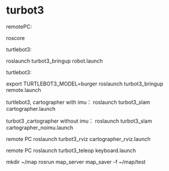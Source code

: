 # turbot3

remotePC:

roscore

 
turtlebot3:

roslaunch turbot3_bringup  robot.launch

turtlebot3:

export TURTLEBOT3_MODEL=burger
roslaunch turbot3_bringup  remote.launch

turtlebot3, cartographer with imu：
roslaunch turbot3_slam cartographer.launch

turbot3 ,cartographer without imu：
roslaunch turbot3_slam cartographer_noimu.launch

remote PC
roslaunch turbot3_rviz cartographer_rviz.launch

remote PC
roslaunch turbot3_teleop keyboard.launch 

mkdir ~/map
rosrun map_server map_saver -f ~/map/test 
 
